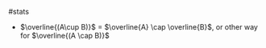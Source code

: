 #stats 
- $\overline{(A\cup B)}$ = $\overline{A} \cap \overline{B}$, or other way for $\overline{(A \cap B)}$

